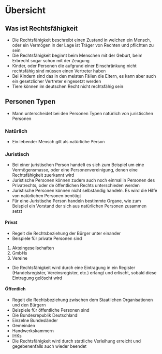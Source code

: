 # Übersicht

## Was ist Rechtsfähigkeit

+ Die Rechtsfähigkeit beschreibt einen Zustand in welchen ein Mensch, oder ein Vermögen in der Lage ist Träger von Rechten und pflichten zu sein
+ Die Rechtsfähigkeit beginnt beim Menschen mit der Geburt, beim Erbrecht sogar schon mit der Zeugung
+ Kinder, oder Personen die aufgrund einer Einschränkung nicht rechtsfähig sind müssen einen Vertreter haben
+ Bei Kindern sind das in den meisten Fällen die Eltern, es kann aber auch ein gesetzlicher Vertreter eingesetzt werden
+ Tiere können im deutschen Recht nicht rechtsfähig sein

## Personen Typen

+ Mann unterscheidet bei den Personen Typen natürlich von juristischen Personen

### Natürlich
+ Ein lebender Mensch gilt als natürliche Person


### Juristisch

+ Bei einer juristischen Person handelt es sich zum Beispiel um eine Vermögensmasse, oder eine Personenvereinigung, denen eine Rechtsfähigkeit zuerkannt wird
+ Juristische Personen können zudem auch noch einmal in Personen des Privatrechts, oder de öffentlichen Rechts unterschieden werden
+ Juristische Personen können nicht selbständig handeln. Es wird die Hilfe von natürlichen Personen benötigt
+ Für eine Juristische Person handeln bestimmte Organe, wie zum Beispiel ein Vorstand der sich aus natürlichen Personen zusammen setzt

#### Privat
+ Regelt die Rechtsbeziehung der Bürger unter einander
+ Beispiele für private Personen sind 

1. Akteingesellschaften
2. GmbHs
3. Vereine

+ Die Rechtsfähigkeit wird durch eine Eintragung in ein Register (Handelsregister, Vereinsregister, etc.) erlangt und erlischt, sobald diese Eintragung gelöscht wird

#### Öffentlich
+ Regelt die Rechtsbeziehung zwischen dem Staatlichen Organisationen und den Bürgern
+ Beispiele für öffentliche Personen sind
+ Die Bundesrepublik Deutschland
+ Einzelne Bundesländer
+ Gemeinden
+ Handwerkskammern
+ IHKs
+ Die Rechtsfähigkeit wird durch stattliche Verleihung erreicht und gegebenenfalls auch wieder beendet


